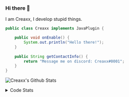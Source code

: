 ### Hi there 👋

I am Creaxx, I develop stupid things. 

```java
public class Creaxx implements JavaPlugin {

    public void onEnable() {
        System.out.println("Hello there!");
    }
    
    public String getContactInfo() {
        return "Message me on discord: Creaxx#0001";
    }
}
```

![Creaxx's Github Stats](https://github-readme-stats.vercel.app/api?username=CreaxxOG&show_icons=true&theme=dark&count_private=true)

<details>
  <summary>Code Stats</summary>

<!--START_SECTION:waka-->
![Code Time](http://img.shields.io/badge/Code%20Time-1%2C380%20hrs%2049%20mins-blue)

![Lines of code](https://img.shields.io/badge/From%20Hello%20World%20I%27ve%20Written-609.2%20thousand%20lines%20of%20code-blue)

**🐱 My GitHub Data** 

> 📦 104.0 kB Used in GitHub's Storage 
 > 
> 🏆 2,092 Contributions in the Year 2023
 > 
> 🚫 Not Opted to Hire
 > 
> 📜 4 Public Repositories 
 > 
> 🔑 3 Private Repositories 
 > 
**I'm a Night 🦉** 

```text
🌞 Morning                288 commits         ██░░░░░░░░░░░░░░░░░░░░░░░   07.06 % 
🌆 Daytime                1715 commits        ███████████░░░░░░░░░░░░░░   42.04 % 
🌃 Evening                1995 commits        ████████████░░░░░░░░░░░░░   48.91 % 
🌙 Night                  81 commits          ░░░░░░░░░░░░░░░░░░░░░░░░░   01.99 % 
```
📅 **I'm Most Productive on Saturday** 

```text
Monday                   507 commits         ███░░░░░░░░░░░░░░░░░░░░░░   12.43 % 
Tuesday                  574 commits         ████░░░░░░░░░░░░░░░░░░░░░   14.07 % 
Wednesday                606 commits         ████░░░░░░░░░░░░░░░░░░░░░   14.86 % 
Thursday                 627 commits         ████░░░░░░░░░░░░░░░░░░░░░   15.37 % 
Friday                   391 commits         ██░░░░░░░░░░░░░░░░░░░░░░░   09.59 % 
Saturday                 722 commits         ████░░░░░░░░░░░░░░░░░░░░░   17.70 % 
Sunday                   652 commits         ████░░░░░░░░░░░░░░░░░░░░░   15.98 % 
```


📊 **This Week I Spent My Time On** 

```text
💬 Programming Languages: 
Kotlin                   3 hrs 59 mins       ███████████░░░░░░░░░░░░░░   45.43 % 
Java                     3 hrs 58 mins       ███████████░░░░░░░░░░░░░░   45.18 % 
XML                      48 mins             ██░░░░░░░░░░░░░░░░░░░░░░░   09.28 % 
YAML                     0 secs              ░░░░░░░░░░░░░░░░░░░░░░░░░   00.06 % 
IDEA_MODULE              0 secs              ░░░░░░░░░░░░░░░░░░░░░░░░░   00.04 % 

🔥 Editors: 
IntelliJ                 8 hrs 47 mins       █████████████████████████   100.00 % 
```

**I Mostly Code in Java** 

```text
Java                     57 repos            ███████████████████░░░░░░   76.00 % 
Kotlin                   10 repos            ███░░░░░░░░░░░░░░░░░░░░░░   13.33 % 
CSS                      2 repos             █░░░░░░░░░░░░░░░░░░░░░░░░   02.67 % 
JavaScript               2 repos             █░░░░░░░░░░░░░░░░░░░░░░░░   02.67 % 
EJS                      1 repo              ░░░░░░░░░░░░░░░░░░░░░░░░░   01.33 % 
```




 Last Updated on 05/07/2023 18:27:39 UTC
<!--END_SECTION:waka-->
</details>
